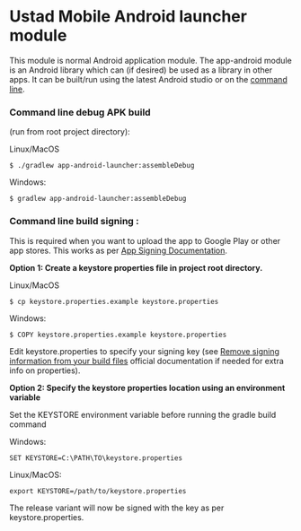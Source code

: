# Ustad Mobile Android launcher module

This module is normal Android application module. The app-android module is an Android library which
can (if desired) be used as a library in other apps. It can be built/run using the latest Android
studio or on the [command line](https://developer.android.com/build/building-cmdline).

### Command line debug APK build 

(run from root project directory):

Linux/MacOS
```
$ ./gradlew app-android-launcher:assembleDebug
```
Windows:
```
$ gradlew app-android-launcher:assembleDebug
```

### Command line build signing :

This is required when you want to upload the app to Google Play or other app stores. This works 
as per [App Signing Documentation](https://developer.android.com/studio/publish/app-signing). 

**Option 1: Create a keystore properties file in project root directory.**

Linux/MacOS
```
$ cp keystore.properties.example keystore.properties
```
Windows:
```
$ COPY keystore.properties.example keystore.properties
```

Edit keystore.properties to specify your signing key (see 
[Remove signing information from your build files](https://developer.android.com/studio/publish/app-signing#secure-shared-keystore) 
official documentation if needed for extra info on properties).

**Option 2: Specify the keystore properties location using an environment variable**

Set the KEYSTORE environment variable before running the gradle build command

Windows:
```
SET KEYSTORE=C:\PATH\TO\keystore.properties
```
Linux/MacOS:
```
export KEYSTORE=/path/to/keystore.properties
```

The release variant will now be signed with the key as per keystore.properties.
